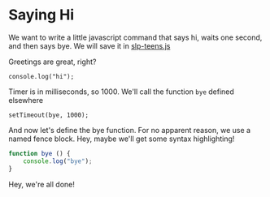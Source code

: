# Saying Hi

We want to write a little javascript command that says hi, waits one second,
and then says bye. We will save it in [slp-teens.js](# "save:")

Greetings are great, right?

    console.log("hi");

Timer is in milliseconds, so 1000. We'll call the function `bye` defined
elsewhere

    setTimeout(bye, 1000);

And now let's define the bye function. For no apparent reason, we use a named
fence block. Hey, maybe we'll get some syntax highlighting!

```js
function bye () {
    console.log("bye");
}
```

Hey, we're all done!
